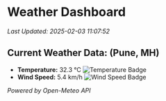 
# Weather Dashboard

_Last Updated: 2025-02-03 11:07:52_

## Current Weather Data: (Pune, MH)
- **Temperature:** 32.3 °C ![Temperature Badge](https://img.shields.io/badge/Temperature-High%20Temp-orange)
- **Wind Speed:** 5.4 km/h ![Wind Speed Badge](https://img.shields.io/badge/Wind%20Speed-Low%20Wind-blue)

*Powered by Open-Meteo API*

